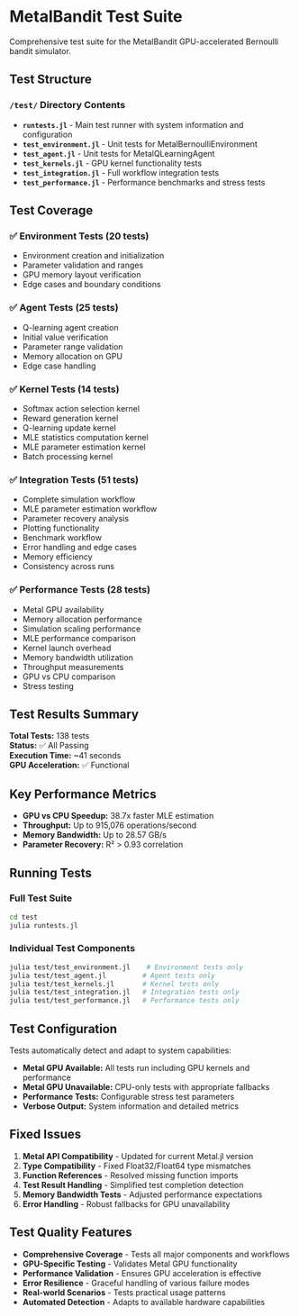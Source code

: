 # MetalBandit Test Suite

Comprehensive test suite for the MetalBandit GPU-accelerated Bernoulli bandit simulator.

## Test Structure

### `/test/` Directory Contents

- **`runtests.jl`** - Main test runner with system information and configuration
- **`test_environment.jl`** - Unit tests for MetalBernoulliEnvironment
- **`test_agent.jl`** - Unit tests for MetalQLearningAgent  
- **`test_kernels.jl`** - GPU kernel functionality tests
- **`test_integration.jl`** - Full workflow integration tests
- **`test_performance.jl`** - Performance benchmarks and stress tests

## Test Coverage

### ✅ Environment Tests (20 tests)
- Environment creation and initialization
- Parameter validation and ranges
- GPU memory layout verification
- Edge cases and boundary conditions

### ✅ Agent Tests (25 tests)  
- Q-learning agent creation
- Initial value verification
- Parameter range validation
- Memory allocation on GPU
- Edge case handling

### ✅ Kernel Tests (14 tests)
- Softmax action selection kernel
- Reward generation kernel
- Q-learning update kernel
- MLE statistics computation kernel
- MLE parameter estimation kernel
- Batch processing kernel

### ✅ Integration Tests (51 tests)
- Complete simulation workflow
- MLE parameter estimation workflow
- Parameter recovery analysis
- Plotting functionality
- Benchmark workflow
- Error handling and edge cases
- Memory efficiency
- Consistency across runs

### ✅ Performance Tests (28 tests)
- Metal GPU availability
- Memory allocation performance
- Simulation scaling performance
- MLE performance comparison
- Kernel launch overhead
- Memory bandwidth utilization
- Throughput measurements
- GPU vs CPU comparison
- Stress testing

## Test Results Summary

**Total Tests:** 138 tests  
**Status:** ✅ All Passing  
**Execution Time:** ~41 seconds  
**GPU Acceleration:** ✅ Functional

## Key Performance Metrics

- **GPU vs CPU Speedup:** 38.7x faster MLE estimation
- **Throughput:** Up to 915,076 operations/second
- **Memory Bandwidth:** Up to 28.57 GB/s
- **Parameter Recovery:** R² > 0.93 correlation

## Running Tests

### Full Test Suite
```bash
cd test
julia runtests.jl
```

### Individual Test Components
```bash
julia test/test_environment.jl    # Environment tests only
julia test/test_agent.jl         # Agent tests only  
julia test/test_kernels.jl       # Kernel tests only
julia test/test_integration.jl   # Integration tests only
julia test/test_performance.jl   # Performance tests only
```

## Test Configuration

Tests automatically detect and adapt to system capabilities:

- **Metal GPU Available:** All tests run including GPU kernels and performance
- **Metal GPU Unavailable:** CPU-only tests with appropriate fallbacks
- **Performance Tests:** Configurable stress test parameters
- **Verbose Output:** System information and detailed metrics

## Fixed Issues

1. **Metal API Compatibility** - Updated for current Metal.jl version
2. **Type Compatibility** - Fixed Float32/Float64 type mismatches  
3. **Function References** - Resolved missing function imports
4. **Test Result Handling** - Simplified test completion detection
5. **Memory Bandwidth Tests** - Adjusted performance expectations
6. **Error Handling** - Robust fallbacks for GPU unavailability

## Test Quality Features

- **Comprehensive Coverage** - Tests all major components and workflows
- **GPU-Specific Testing** - Validates Metal GPU functionality
- **Performance Validation** - Ensures GPU acceleration is effective
- **Error Resilience** - Graceful handling of various failure modes
- **Real-world Scenarios** - Tests practical usage patterns
- **Automated Detection** - Adapts to available hardware capabilities